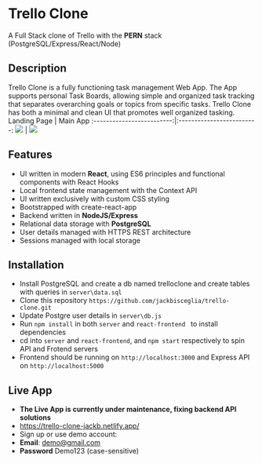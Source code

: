 # Trello Clone
A Full Stack clone of Trello with the __PERN__ stack (PostgreSQL/Express/React/Node)

## Description
Trello Clone is a fully functioning task management Web App. The App supports personal Task Boards, allowing 
simple and organized task tracking that separates overarching goals or topics from specific tasks. Trello Clone
has both a minimal and clean UI that promotes well organized tasking.
Landing Page             |  Main App
:-------------------------:|:-------------------------:
![](https://dl.dropboxusercontent.com/s/1kfggoalknf4nfq/Trello%20Landing%20Page.png?dl=0)  |  ![](https://dl.dropboxusercontent.com/s/ek274x8j0izxu4x/Trello%20Main%20Page.png?dl=0)

## Features
* UI written in modern __React__, using ES6 principles and functional components with React Hooks
* Local frontend state management with the Context API
* UI written exclusively with custom CSS styling 
* Bootstrapped with create-react-app
* Backend written in __NodeJS/Express__
* Relational data storage with __PostgreSQL__
* User details managed with HTTPS REST architecture
* Sessions managed with local storage

## Installation
* Install PostgreSQL and create a db named trelloclone and create tables with queries in ```server\data.sql```
* Clone this repository ```https://github.com/jackbisceglia/trello-clone.git```
* Update Postgre user details in ```server\db.js```
* Run ```npm install``` in both ```server``` and ```react-frontend ``` to install dependencies
* cd into ```server``` and ```react-frontend```, and ```npm start``` respectively to spin API and Frotend servers
* Frontend should be running on ```http://localhost:3000``` and Express API on ```http://localhost:5000```

## Live App
* __The Live App is currently under maintenance, fixing backend API solutions__
* https://trello-clone-jackb.netlify.app/
* Sign up or use demo account:
* __Email__: demo@gmail.com
* __Password__ Demo123 (case-sensitive)
